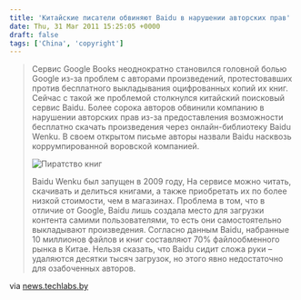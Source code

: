 ```yaml
---
title: 'Китайские писатели обвиняют Baidu в нарушении авторских прав'
date: Thu, 31 Mar 2011 15:25:05 +0000
draft: false
tags: ['China', 'copyright']
---
```


> Сервис Google Books неоднократно становился головной болью Google из-за проблем с авторами произведений, протестовавших против бесплатного выкладывания оцифрованных копий их книг. Сейчас с такой же проблемой столкнулся китайский поисковый сервис Baidu. Более сорока авторов обвинили компанию в нарушении авторских прав из-за предоставления возможности бесплатно скачать произведения через онлайн-библиотеку Baidu Wenku. В своем открытом письме авторы назвали Baidu насквозь коррумпированной воровской компанией.
> 
> ![Пиратство книг](http://news.techlabs.by/img/news/229249/2_2.jpg)
> 
> Baidu Wenku был запущен в 2009 году, На сервисе можно читать, скачивать и делиться книгами, а также приобретать их по более низкой стоимости, чем в магазинах. Проблема в том, что в отличие от Google, Baidu лишь создала место для загрузки контента самими пользователями, то есть они самостоятельно выкладывают произведения. Согласно данным Baidu, набранные 10 миллионов файлов и книг составляют 70% файлообменного рынка в Китае. Нельзя сказать, что Baidu сидит сложа руки – удаляются десятки тысяч загрузок, но этого явно недостаточно для озабоченных авторов.

via [news.techlabs.by](http://news.techlabs.by/16_229249.html)